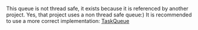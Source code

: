 This queue is not thread safe, it exists because it is referenced by another project. Yes, that project uses a non thread safe queue:)
It is recommended to use a more correct implementation: <a href="https://github.com/Alexxxium/Algorithms/tree/master/TaskQueue">TaskQueue</a>
